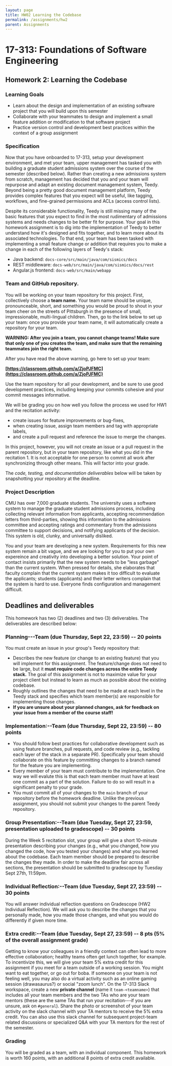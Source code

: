 ```yaml
---
layout: page
title: HW02 Learning the Codebase
permalink: /assignments/hw2
parent: Assignments
---
```


# 17-313: Foundations of Software Engineering

## Homework 2: Learning the Codebase

### Learning Goals

- Learn about the design and implementation of an existing software project that you will build upon this semester
- Collaborate with your teammates to design and implement a small feature addition or modification to that software project
- Practice version control and development best practices within the context of a group assignment


### Specification

Now that you have onboarded to 17-313, setup your development environment, and met your team, upper management has tasked you with building a graduate student admissions system over the course of the semester (described below).
Rather than creating a new admissions system from scratch, management has decided that you and your team will repurpose and adapt an existing document management system, Teedy.
Beyond being a pretty good document management platform, Teedy provides complex features that you expect will be useful, like tagging, workflows, and fine-grained permissions and ACLs (access control lists).

Despite its considerable functionality, Teedy is still missing many of the basic features that you expect to find in the most rudimentary of admissions systems and needs changes to be better fit for purpose.
Your goal in this homework assignment is to dig into the implementation of Teedy to better understand how it's designed and fits together, and to learn more about its associated technologies.
To that end, your team has been tasked with implementing a small feature change or addition that requires you to make a change in each of the following layers of Teedy's stack:

* Java backend: `docs-core/src/main/java/com/sismics/docs`
* REST middleware: `docs-web/src/main/java/com/sismics/docs/rest`
* Angular.js frontend: `docs-web/src/main/webapp`

### Team and GitHub repository.

You will be working on your team repository for this project. First,
collectively choose a **team name.** Your team name should be unique,
pronounceable, short, and something you would be proud to shout in your
team cheer on the streets of Pittsburgh in the presence of small,
impressionable, multi-lingual children. Then, go to the link below to
set up your team: once you provide your team name, it will automatically create
a repository for your team.

**WARNING: After you join a team, you cannot change teams! Make sure
that only one of you creates the team, and make sure that the remaining
teammates join the right team.**

After you have read the above warning, go here to set up your team:

**[https://classroom.github.com/a/ZjoPJFMC](https://classroom.github.com/a/ZjoPJFMC)**

Use the team repository for all your development, and be sure to use
good development practices, including keeping your commits cohesive and
your commit messages informative.

We will be grading you on how well you follow the process we used for HW1 and the recitation activity:
- create issues for feature improvements or bug-fixes,
- when creating issue, assign team members and tag with appropriate labels,
- and create a pull request and reference the issue to merge the changes.

In this project, however, you will not create an issue or a pull request in the parent repository,
but in your team repository, like what you did in the recitation 1.
It is not acceptable for one person to
commit all work after synchronizing through other means. This will
factor into your grade.

The *code, testing, and documentation deliverables* below will be taken
by snapshotting your repository at the deadline.


### Project Description

CMU has over 7,000 graduate students.
The university uses a software system to manage the graduate student admissions process, including collecting relevant information from applicants, accepting recommendation letters from third-parties, showing this information to the admissions committee and accepting ratings and commentary from the admissions committee to support decisions, and notifying applicants of the decision.
This system is old, clunky, and universally disliked.

You and your team are developing a new system.
Requirements for this new system remain a bit vague, and we are looking for you to put your own expereince and creativity into developing a better solution.
Your point of contact insists primarily that the new system needs to be "less garbage" than the current system.
When pressed for details, she elaborates that faculty complain that the current system makes it too difficult to evaluate the applicants; students (applicants) and their letter writers complain that the system is hard to use.
Everyone finds configuration and management difficult.


## Deadlines and deliverables

This homework has two (2) deadlines and two (3) deliverables. The
deliverables are described below: 




### **Planning---Team (due Thursday, Sept 22, 23:59) -- 20 points** 
You must create an issue in your group's Teedy repository that:
  - Describes the new feature (or change to an existing feature) that you will implement for this assignment.
    The feature/change does not need to be large, but it **must require code changes across the entire Teedy stack.**
    The goal of this assignment is not to maximize value for your project client but instead to learn as much as possible about the existing codebase.
  - Roughly outlines the changes that need to be made at each level in the Teedy stack and specifies which team member(s) are responsible for implementing those changes. 
  - **If you are unsure about your planned changes, ask for feedback on your issue from a member of the course staff!**

### **Implementation:--Team (due Thursday, Sept 22, 23:59)  -- 80 points**
  - You should follow best practices for collaborative development such as using feature branches, pull requests, and code review (e.g., tackling each layer of the stack in a separate PR).  Specifically your team should collaborate on this feature by committing changes to a branch named for the feature you are implementing. 
  - Every member of your team must contribute to the implementation. One way we will evalute this is that each team member must have at least one commit as a part of the solution.
    Failure to do so will result in a significant penalty to your grade.
  - You must commit all of your changes to the `main` branch of your repository before the homework deadline.
    Unlike the previous assignment, you should not submit your changes to the parent Teedy repository.

### **Group Presentation:--Team (due Tuesday, Sept 27, 23:59, presentation uploaded to gradescope)  -- 30 points**
During the Week 5 recitation slot, your group will give a short 10-minute presentation describing your changes (e.g., what you changed, how you changed the code, how you tested your changes) and what you learned about the codebase.  Each team member should be prepared to describe the changes they made.  In order to make the deadline fair across all sections, the presentation should be submitted to gradescope by Tuesday Sept 27th, 11:59pm. 

### **Individual Reflection:--Team (due Tuesday, Sept 27, 23:59)  -- 30 points**
 You will answer individual reflection questions on Gradescope (HW2 Individual Reflection).  We will ask you to describe the changes that you personally made, how you made those changes, and what you would do differently if given more time.

### **Extra credit:--Team (due Tuesday, Sept 27, 23:59)  -- 8 pts (5% of the overall assignment grade)**
 
Getting to know your colleagues in a friendly context can often lead to more effective collaboration; healthy teams often get lunch together, for example.  To incentivize this, we will give your team 5% extra credit for this assignment if you meet for a team outside of a working session.  You might want to eat together, or go out for boba.  If someone on your team is not feeling well, you may also do a virtual activity such as an online gaming session (drawasaurus?) or social "zoom lunch". On the 17-313 Slack workspace, create a new **private channel** (name it `team-<teamname>`) that includes all your team members and the two TAs who are your team mentors (these are the same TAs that run your recitation---if you are unsure, ask on `#general`). Share the photo or screenshot of your team activity on the slack channel with your TA mentors to receive the 5% extra credit. You can also use this slack channel for subsequent project-team related discussions or specialized Q&A with your TA mentors for the rest of the semester.


### Grading

You will be graded as a team, with an individual component. This
homework is worth 160 points, with an additional 8 points of extra credit available. 
